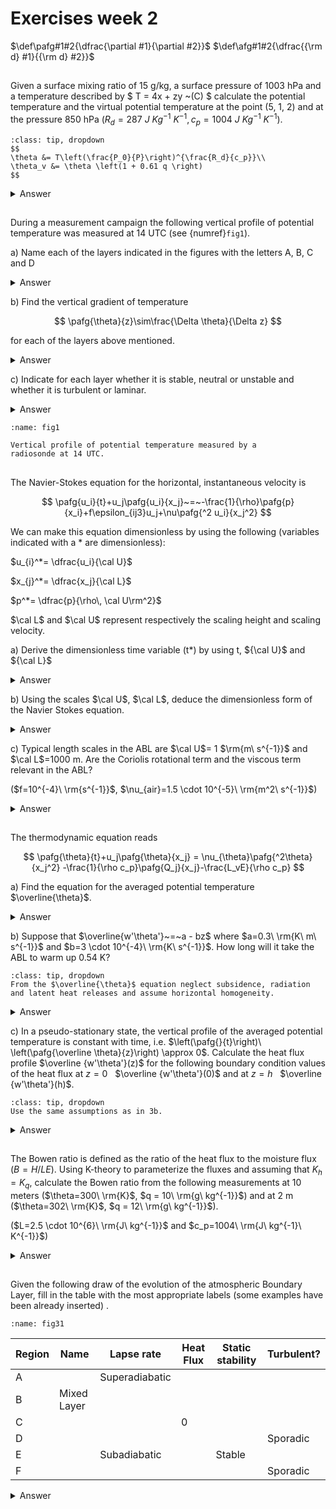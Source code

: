# Exercises week 2

$\def\pafg#1#2{\dfrac{\partial #1}{\partial #2}}$
$\def\afg#1#2{\dfrac{{\rm d} #1}{{\rm d} #2}}$

## 
Given a surface mixing ratio of 15 g/kg, a surface pressure of 1003 hPa and a temperature described by $ T = 4x + zy ~(C) $
calculate the potential temperature and the virtual potential temperature at the point
(5, 1, 2) and at the pressure 850 hPa ($R_d=287\ J\ Kg^{-1}\ K^{-1}, c_p=1004\ J\ Kg^{-1}\ K^{-1}$).

```{hint}
:class: tip, dropdown
$$
\theta &= T\left(\frac{P_0}{P}\right)^{\frac{R_d}{c_p}}\\
\theta_v &= \theta \left(1 + 0.61 q \right)
$$
```

<details>
  <summary>Answer</summary>

We know:

$$
T(5,1,2) &= 4\cdot 5+2\cdot 1\,^\circ{\rm C}\\
         &= 295\,{\rm K}\\
P_0 &= 1003\,{\rm hPa}\\
P   &= 850\,{\rm hPa}\\
R_d &= 287\,{\rm J\,kg^{-1}\,K^{-1}}\\
c_p &= 1004\,{\rm J\,kg^{-1}\,K^{-1}}\\
q   &= 15 \cdot 10^{-3}\,kg\,kg^{-1}
$$

Substituting these numbers results in:

$$
\theta &= 309.29\,{\rm K}\\
\theta_v &= 312.12\,{\rm K}\\
$$

</details>

## 
During a measurement campaign the following vertical profile
of potential temperature was measured at 14 UTC (see {numref}`fig1`).

a) Name each of the layers indicated in the figures with the letters A, B, C and D

<details>
  <summary>Answer</summary>

* A. Surface layer              
* B. Mixed layer                
* C. Entrainment zone/layer     
* D. Free troposphere       

</details>

b) Find the vertical gradient of temperature

$$
\pafg{\theta}{z}\sim\frac{\Delta \theta}{\Delta z}
$$

for each of the layers above mentioned.


<details>
  <summary>Answer</summary>
It depends on how you draw the schematic lines. 

* A. $\rm \frac{-1.5 K}{300 m} = -5 K km^{-1}$
* B. $\rm \frac{0 K}{1100 m} = 0 K km^{-1}$ 
* C. $\rm \frac{8 K}{350 m} = 23 K km^{-1}$
* D. $\rm \frac{0.75 K}{400 m} = 1.9 K km^{-1}$

</details>

c) Indicate for each layer whether it is stable, neutral or unstable and whether it is turbulent or laminar.
<details>
  <summary>Answer</summary>

* A. Unstable and turbulent
* B. Neutral and turbulent
* C. Stable, but turbulent
* D. Stable and laminar
</details>

```{figure} figures/figset11.png
:name: fig1

Vertical profile of potential temperature measured by a
radiosonde at 14 UTC.
```

##
The Navier-Stokes equation for the horizontal, instantaneous velocity is

$$
\pafg{u_i}{t}+u_j\pafg{u_i}{x_j}~=~-\frac{1}{\rho}\pafg{p}{x_i}+f\epsilon_{ij3}u_j+\nu\pafg{^2 u_i}{x_j^2}
$$

We can make this equation dimensionless by using the following (variables indicated with a $*$ are dimensionless):

$u_{i}^*= \dfrac{u_i}{\cal U}$

$x_{j}^*= \dfrac{x_j}{\cal L}$

$p^*= \dfrac{p}{\rho\, \cal U\rm^2}$

$\cal L$ and $\cal U$ represent respectively the scaling height and scaling velocity.

a) Derive the dimensionless time variable (t*) by using t, ${\cal U}$ and ${\cal L}$
<details>
  <summary>Answer</summary>

The unit of time is seconds. To obtain something with the same units from ${\cal U}$ and ${\cal L}$, one can use $ \dfrac{\cal L}{\cal U}$
Therefore $t^*= t\dfrac{\cal U}{\cal L}$

</details>

b) Using the scales $\cal U$, $\cal L$, deduce the dimensionless form of the
Navier Stokes equation.


<details>
  <summary>Answer</summary>

$$
u_i &= u_i^* \, \cal U\\
t &= t^* \, \frac{\cal L}{\cal U}\\
x_i &= x_i^* \, \cal L\\
p &= p^* \, \rho\, \cal U\rm^2\\
$$

Substituting this in the Navier Stokes equations results in

$$
\frac{\cal U\rm^2}{\cal L} \pafg{u_i^*}{t^*} + \frac{\cal U\rm^2}{\cal L} u_j^* \pafg{u_i^*}{x_j^*} 
= - \frac{\rho \cal U\rm^2}{\cal L} \frac{1}{\rho} \pafg{p^*}{x_i^*}
+ \cal U f \epsilon_{ij3}u_j^* 
+ \frac{\cal U}{\cal L\rm^2} \nu \pafg{^2 u_i^*}{{x_j^*}^2}\\
$$

This equation can be multiplied by $\frac{\cal L}{\cal U\rm^2}$ to obtain the dimensionless form:

$$
\pafg{u_i^*}{t^*} + u_j^* \pafg{u_i^*}{x_j^*} = 
- \pafg{p^*}{x_i^*}
+ \frac{\cal L}{\cal U} f \epsilon_{ij3}u_j^* 
+ \frac{\nu}{\cal U L} \pafg{^2 u_i^*}{{x_j^*}^2}
$$

This can also be expressed with the Reynold's number, ${\rm Re} = \frac{\cal U L}{\nu}$ and 
Rossby number ${\rm Ro} = \frac{\cal U}{f \cal L}$:

$$
\pafg{u_i^*}{t^*} + u_j^* \pafg{u_i^*}{x_j^*} = 
- \pafg{p^*}{x_i^*}
+ \frac{1}{\rm Ro} \epsilon_{ij3}u_j^* 
+ \frac{1}{\rm Re} \pafg{^2 u_i^*}{{x_j^*}^2}
$$

</details>

c) Typical length scales in the ABL are $\cal U$= 1 $\rm{m\ s^{-1}}$ and $\cal L$=1000 m.
Are the Coriolis rotational term and the viscous term relevant in the ABL?

($f=10^{-4}\ \rm{s^{-1}}$, $\nu_{air}=1.5 \cdot 10^{-5}\ \rm{m^2\ s^{-1}}$)

<details>
  <summary>Answer</summary>

Contribution of Coriolis force with respect to the other terms: $f^* = f \frac{\cal L}{\cal U} = 0.1 = 10~\%$. 
This contribution is weak, but significant. 
Contribution of viscosity: ${\rm Re} = \frac{\cal U L}{\nu} = 6.7 \cdot 10^7$, so $\frac{1}{\rm Re} \to 0$. 
This contribution is not significant. Consequently, this term can be neglected.
</details>

##
The thermodynamic equation reads

$$
\pafg{\theta}{t}+u_j\pafg{\theta}{x_j} = \nu_{\theta}\pafg{^2\theta}{x_j^2}
-\frac{1}{\rho c_p}\pafg{Q_j}{x_j}-\frac{L_vE}{\rho c_p}
$$

a) Find the equation for the averaged potential temperature $\overline{\theta}$.
<details>
  <summary>Answer</summary>

$$
\underbrace{\pafg{\theta}{t}}_{\rm Tendency} + \underbrace{u_j \pafg{\theta}{x_j}}_{\rm Advection} = \underbrace{\nu_{\theta}\pafg{^2\theta}{{x_j}^2}}_{\rm Viscosity} - \underbrace{\frac{1}{\rho c_p} \pafg{Q_j}{x_j}}_{\rm Radiation} - \underbrace{\frac{L_v E}{\rho c_p}}_{\rm Phase\,changes} \\
\pafg{\overline{\theta}}{t} + \overline{u_j \pafg{\theta}{x_j}} = \overline{\nu_{\theta}\pafg{^2\theta}{{x_j}^2}} - \overline{\frac{1}{\rho c_p} \pafg{Q_j}{x_j}} - \overline{\frac{L_v E}{\rho c_p}} \\
\pafg{\overline{\theta}}{t} + \overline{u_j}\,\overline{\pafg{\theta}{x_j}} + \overline{u_j' \pafg{\theta'}{x_j}} = \nu_{\theta}\pafg{^2\overline{\theta}}{{x_j}^2} - \frac{1}{\rho c_p} \pafg{\overline{Q_j}}{x_j} - \frac{L_v \overline{E}}{\rho c_p}
$$
Because of incompressibility, $\pafg{u_j}{x_j}=0$, and therefore also $\pafg{\overline{u_j}}{x_j}=\pafg{u_j'}{x_j} =0$. Therefore

$$
u_j'\pafg{\theta'}{x_j} &= u_j'\pafg{\theta'}{x_j} + \pafg{u_j'}{x_j} \theta' \\
&= \pafg{u_j'\theta'}{x_j}
$$(for:23b)

This is the flux form; after Reynolds averaging Equation {eq}`for:23b`, the divergence of a turbulent flux is obtained. Using this relation, the total thermodynamic equation reads

$$
\pafg{\overline{\theta}}{t} + \overline{u_j}\pafg{\overline{\theta}}{x_j} + \pafg{\overline{u_j'\theta'}}{x_j} = \nu_{\theta}\pafg{^2\overline{\theta}}{{x_j}^2}-\frac{1}{\rho c_p} \pafg{\overline{Q_j}}{x_j} - \frac{L_v \overline{E}}{\rho c_p}
$$
</details>


b) Suppose that $\overline{w'\theta'}~=~a - bz$ where $a=0.3\ \rm{K\ m\ s^{-1}}$ and $b=3 \cdot 10^{-4}\ \rm{K\ s^{-1}}$.
How long will it take the ABL to warm up 0.54 K?

```{hint}
:class: tip, dropdown
From the $\overline{\theta}$ equation neglect subsidence, radiation
and latent heat releases and assume horizontal homogeneity.
```

<details>
  <summary>Answer</summary>

Since there are no clouds, **no latent heat release** is present: $\overline{E}=0$.

The impact of **radiation** is relatively **small** during day: $\frac{1}{\rho c_p} \pafg{\overline{Q_j}}{x_j} \approx 0$.

Due to the **high turbulent nature** of the atmospheric boundary layer, the viscous term can be neglected as well: $\nu_{\theta}\pafg{^2\overline{\theta}}{{x_j}^2} \approx 0$.

We assume **horizontal homogeneity**, so $x$ and $y$ derivatives of Reynold's averaged variables are equal to 0. 

Without subsidence, the mean vertical wind velocity, $\overline{w}$, is equal to 0 as well.

Finally, the equation results in

$$
\pafg{\overline{\theta}}{t} = - \pafg{\overline{w'\theta'}}{z}
$$

Since $\pafg{\overline{w'\theta'}}{z} = - b$, $\pafg{\overline{\theta}}{t} = 3 \cdot 10^{-4}\rm\,K\,s^{-1}$. The time needed is equal to $\frac{0.54\rm\,K}{3 \cdot 10^{-4}\rm\,K\,s^{-1}} = 1800\,{\rm s} = \frac{1}{2}\,{\rm hr}$.

</details>

c) In a pseudo-stationary state, the vertical profile of the averaged potential
temperature is constant with time, i.e. $\left(\pafg{}{t}\right)\ \left(\pafg{\overline \theta}{z}\right) \approx 0$. Calculate
the heat flux profile $\overline {w'\theta'}(z)$ for the following boundary condition values of the heat flux
at $z=0~~$ $\overline {w'\theta'}(0)$ and at $z=h~~$ $\overline {w'\theta'}(h)$.

```{hint}
:class: tip, dropdown
Use the same assumptions as in 3b.
```

<details>
  <summary>Answer</summary>

The governing equation is

$$
\pafg{\overline{\theta}}{t} = - \pafg{\overline{w'\theta'}}{z}
$$

By taking the derivative to $z$ of this equation, we obtain

$$
\pafg{}{z}\left(\pafg{\overline{\theta}}{t}\right) = - \pafg{^2\overline{w'\theta'}}{z^2} 
$$(for:23c1)

The left hand side can be rewritten:

$$
\pafg{}{z}\left(\pafg{\overline{\theta}}{t}\right) = \pafg{}{t}\left(\pafg{\overline{\theta}}{z}\right) \approx 0 
$$(for:23c2)

This is known as the quasi-steady approximation. It holds true under convective conditions and states that the gradient of potential temperature does not change on time.

Equations {eq}`for:23c1` and {eq}`for:23c2` show that

$$
\pafg{^2\overline{w'\theta'}}{z^2} &\approx 0\\
$$

This results in 

$$
\pafg{\overline{w'\theta'}}{z} &= C_1 \\
\overline{w'\theta'} &= C_1 z + C_2
$$ 

Using the boundary conditions:  

$\overline{w'\theta'} = \overline{w'\theta'}(0) + \left( \overline{w'\theta'}(h) - \overline{w'\theta'}(0) \right)\frac{z}{h}$  

In the figure, a visual representation is shown.

```{figure} figures/Exercise23c.png
:name: fig2.3
```
</details>

##
The Bowen ratio is defined as the ratio of the heat flux to
the moisture flux ($B=H/LE$). Using K-theory to
parameterize the fluxes and assuming that $K_h=K_q$, calculate
the Bowen ratio from the following measurements at 10 meters
($\theta=300\ \rm{K}$, $q = 10\ \rm{g\ kg^{-1}}$) and at 2 m ($\theta=302\ \rm{K}$, $q = 12\ \rm{g\ kg^{-1}}$).

($L=2.5 \cdot 10^{6}\ \rm{J\ kg^{-1}}$ and $c_p=1004\ \rm{J\ kg^{-1}\ K^{-1}}$)

<details>
  <summary>Answer</summary>

$$
B=\frac{H}{LE}
$$

We know

$$
H &= \rho c_p \overline{w'\theta '}\\
LE &= \rho L \overline{w'q'},
$$

which can be related to gradients using the first-order closure,

$$
\overline{w'\theta '} &= - K_h \pafg{\overline{\theta}}{z} \\
\overline{w'q'} &= - K_q \pafg{\overline{q}}{z} .
$$

Therefore,

$$
B &= \frac{\rho c_p \overline{w'\theta '}}{\rho L \overline{w'q'}} \\
  &= \frac{c_p}{L} \frac{K_h}{K_q} \frac{\pafg{\overline{\theta}}{z}}{\pafg{\overline{q}}{z}} .
$$

All constants are known and from measurements follow $\pafg{\overline{\theta}}{z} = \frac{-2\,{\rm K}}{8\,{\rm m}}$ 
and $\pafg{\overline{q}}{z} = \frac{-2\cdot 10^{-3} \,{\rm kg\ kg^{-1}}}{8\,{\rm m}}$. 

This results in B=0.4.

</details>

## 
Given the following draw of the evolution of the atmospheric
Boundary Layer, fill in the table with the most appropriate labels
(some examples have been already inserted) .

```{figure} figures/figset31.png
:name: fig31
```

| **Region** | **Name**    | **Lapse rate** | **Heat Flux** | **Static stability** | **Turbulent?** |
|------------|-------------|----------------|---------------|----------------------|----------------| 
| A          |             | Superadiabatic |               |                      |                |
| B          | Mixed Layer |                |               |                      |                |
| C          |             |                | 0             |                      |                |
| D          |             |                |               |                      | Sporadic       |
| E          |             | Subadiabatic   |               | Stable               |                |
| F          |             |                |               |                      | Sporadic       |

<details>
  <summary>Answer</summary>

| **Region** | **Name**                 | **Lapse rate** | **Heat Flux**                         | **Static stability** | **Turbulent?** |
|------------|--------------------------|----------------|---------------------------------------|----------------------|----------------| 
| A          | Surface Layer            | Superadiabatic | >0                                    | Unstable             | Yes            |
| B          | Mixed Layer              | Adiabatic      | $\begin{cases} >0 \\ <0 \end{cases} $ | Neutral              | Yes            |
| C          | Residual layer           | Adiabatic      | 0                                     | Neutral              | Sporadic       |
| D          | Nocturnal boundary layer | Subadiabatic   | <0                                    | Stable               | Sporadic       |
| E          | Capping inversion        | Subadiabatic   | 0                                     | Stable               | Sporadic       |
| F          | Free atmosphere          | Subadiabatic   | 0                                     | Stable               | Sporadic       |

Superadiabatic: The temperature decreases more with height compared to the case of adiabatic cooling.

Subadiabatic: The temperature decreases less with height compared to the case of adiabatic cooling.

In the mixed layer, the heat flux decreases with height. 
It's positive in the lower $\frac{5}{6}$ part of the boundary layer and negative in the rest.

In the residual layer, capping inversion, and in the nocturnal boundary layer, turbulence is generated by shear. 
In the free troposphere as well, but less frequent due to the stronger stability.
</details>

